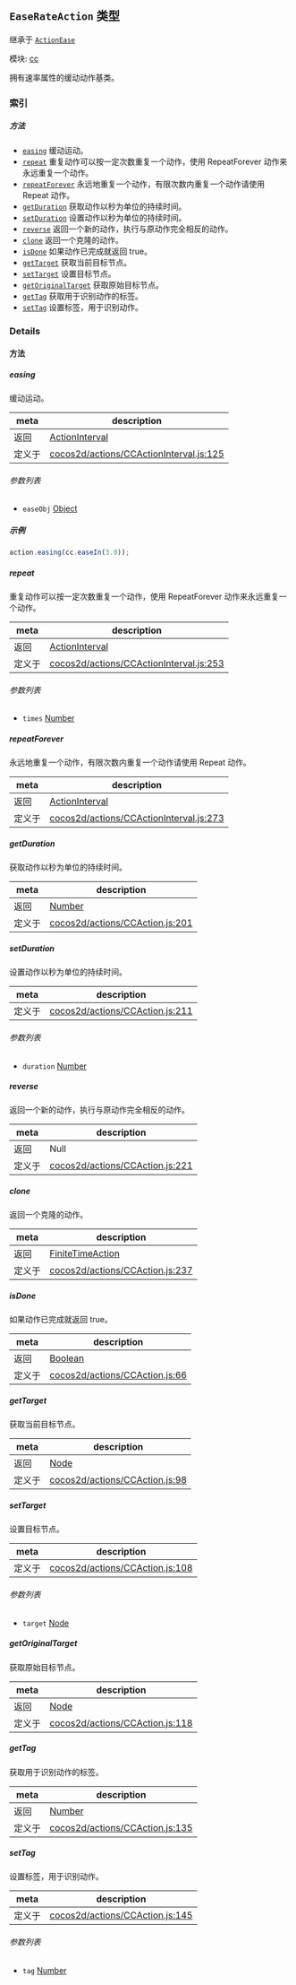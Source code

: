 ## `EaseRateAction` 类型

继承于 [`ActionEase`](ActionEase.md)


模块: [cc](../modules/cc.md)


拥有速率属性的缓动动作基类。


### 索引



##### 方法

  - [`easing`](#easing) 缓动运动。
  - [`repeat`](#repeat) 重复动作可以按一定次数重复一个动作，使用 RepeatForever 动作来永远重复一个动作。
  - [`repeatForever`](#repeatforever) 永远地重复一个动作，有限次数内重复一个动作请使用 Repeat 动作。
  - [`getDuration`](#getduration) 获取动作以秒为单位的持续时间。
  - [`setDuration`](#setduration) 设置动作以秒为单位的持续时间。
  - [`reverse`](#reverse) 返回一个新的动作，执行与原动作完全相反的动作。
  - [`clone`](#clone) 返回一个克隆的动作。
  - [`isDone`](#isdone) 如果动作已完成就返回 true。
  - [`getTarget`](#gettarget) 获取当前目标节点。
  - [`setTarget`](#settarget) 设置目标节点。
  - [`getOriginalTarget`](#getoriginaltarget) 获取原始目标节点。
  - [`getTag`](#gettag) 获取用于识别动作的标签。
  - [`setTag`](#settag) 设置标签，用于识别动作。



### Details




<!-- Method Block -->
#### 方法


##### easing

缓动运动。

| meta | description |
|------|-------------|
| 返回 | <a href="../classes/ActionInterval.html" class="crosslink">ActionInterval</a> 
| 定义于 | [cocos2d/actions/CCActionInterval.js:125](https://github.com/cocos-creator/engine/blob/111da455d089e3000f670eed24ff5172a3488245/cocos2d/actions/CCActionInterval.js#L125) |

###### 参数列表
- `easeObj` <a href="https://developer.mozilla.org/en/JavaScript/Reference/Global_Objects/Object" class="crosslink external" target="_blank">Object</a> 

##### 示例

```js
action.easing(cc.easeIn(3.0));
```

##### repeat

重复动作可以按一定次数重复一个动作，使用 RepeatForever 动作来永远重复一个动作。

| meta | description |
|------|-------------|
| 返回 | <a href="../classes/ActionInterval.html" class="crosslink">ActionInterval</a> 
| 定义于 | [cocos2d/actions/CCActionInterval.js:253](https://github.com/cocos-creator/engine/blob/111da455d089e3000f670eed24ff5172a3488245/cocos2d/actions/CCActionInterval.js#L253) |

###### 参数列表
- `times` <a href="https://developer.mozilla.org/en/JavaScript/Reference/Global_Objects/Number" class="crosslink external" target="_blank">Number</a> 


##### repeatForever

永远地重复一个动作，有限次数内重复一个动作请使用 Repeat 动作。

| meta | description |
|------|-------------|
| 返回 | <a href="../classes/ActionInterval.html" class="crosslink">ActionInterval</a> 
| 定义于 | [cocos2d/actions/CCActionInterval.js:273](https://github.com/cocos-creator/engine/blob/111da455d089e3000f670eed24ff5172a3488245/cocos2d/actions/CCActionInterval.js#L273) |



##### getDuration

获取动作以秒为单位的持续时间。

| meta | description |
|------|-------------|
| 返回 | <a href="https://developer.mozilla.org/en/JavaScript/Reference/Global_Objects/Number" class="crosslink external" target="_blank">Number</a> 
| 定义于 | [cocos2d/actions/CCAction.js:201](https://github.com/cocos-creator/engine/blob/111da455d089e3000f670eed24ff5172a3488245/cocos2d/actions/CCAction.js#L201) |



##### setDuration

设置动作以秒为单位的持续时间。

| meta | description |
|------|-------------|
| 定义于 | [cocos2d/actions/CCAction.js:211](https://github.com/cocos-creator/engine/blob/111da455d089e3000f670eed24ff5172a3488245/cocos2d/actions/CCAction.js#L211) |

###### 参数列表
- `duration` <a href="https://developer.mozilla.org/en/JavaScript/Reference/Global_Objects/Number" class="crosslink external" target="_blank">Number</a> 


##### reverse

返回一个新的动作，执行与原动作完全相反的动作。

| meta | description |
|------|-------------|
| 返回 | Null 
| 定义于 | [cocos2d/actions/CCAction.js:221](https://github.com/cocos-creator/engine/blob/111da455d089e3000f670eed24ff5172a3488245/cocos2d/actions/CCAction.js#L221) |



##### clone

返回一个克隆的动作。

| meta | description |
|------|-------------|
| 返回 | <a href="../classes/FiniteTimeAction.html" class="crosslink">FiniteTimeAction</a> 
| 定义于 | [cocos2d/actions/CCAction.js:237](https://github.com/cocos-creator/engine/blob/111da455d089e3000f670eed24ff5172a3488245/cocos2d/actions/CCAction.js#L237) |



##### isDone

如果动作已完成就返回 true。

| meta | description |
|------|-------------|
| 返回 | <a href="https://developer.mozilla.org/en/JavaScript/Reference/Global_Objects/Boolean" class="crosslink external" target="_blank">Boolean</a> 
| 定义于 | [cocos2d/actions/CCAction.js:66](https://github.com/cocos-creator/engine/blob/111da455d089e3000f670eed24ff5172a3488245/cocos2d/actions/CCAction.js#L66) |



##### getTarget

获取当前目标节点。

| meta | description |
|------|-------------|
| 返回 | <a href="../classes/Node.html" class="crosslink">Node</a> 
| 定义于 | [cocos2d/actions/CCAction.js:98](https://github.com/cocos-creator/engine/blob/111da455d089e3000f670eed24ff5172a3488245/cocos2d/actions/CCAction.js#L98) |



##### setTarget

设置目标节点。

| meta | description |
|------|-------------|
| 定义于 | [cocos2d/actions/CCAction.js:108](https://github.com/cocos-creator/engine/blob/111da455d089e3000f670eed24ff5172a3488245/cocos2d/actions/CCAction.js#L108) |

###### 参数列表
- `target` <a href="../classes/Node.html" class="crosslink">Node</a> 


##### getOriginalTarget

获取原始目标节点。

| meta | description |
|------|-------------|
| 返回 | <a href="../classes/Node.html" class="crosslink">Node</a> 
| 定义于 | [cocos2d/actions/CCAction.js:118](https://github.com/cocos-creator/engine/blob/111da455d089e3000f670eed24ff5172a3488245/cocos2d/actions/CCAction.js#L118) |



##### getTag

获取用于识别动作的标签。

| meta | description |
|------|-------------|
| 返回 | <a href="https://developer.mozilla.org/en/JavaScript/Reference/Global_Objects/Number" class="crosslink external" target="_blank">Number</a> 
| 定义于 | [cocos2d/actions/CCAction.js:135](https://github.com/cocos-creator/engine/blob/111da455d089e3000f670eed24ff5172a3488245/cocos2d/actions/CCAction.js#L135) |



##### setTag

设置标签，用于识别动作。

| meta | description |
|------|-------------|
| 定义于 | [cocos2d/actions/CCAction.js:145](https://github.com/cocos-creator/engine/blob/111da455d089e3000f670eed24ff5172a3488245/cocos2d/actions/CCAction.js#L145) |

###### 参数列表
- `tag` <a href="https://developer.mozilla.org/en/JavaScript/Reference/Global_Objects/Number" class="crosslink external" target="_blank">Number</a> 



